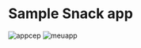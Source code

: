 # Sample Snack app

![appcep](https://user-images.githubusercontent.com/101153757/205471947-9339b615-05d9-42d6-9023-2a62b5112f9e.PNG)
![meuapp](https://user-images.githubusercontent.com/101153757/205471950-b533b634-4dd9-4862-8140-d3d596960592.PNG)

